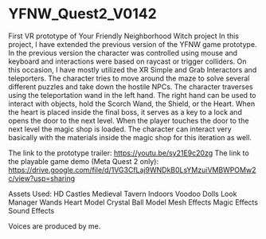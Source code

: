 # YFNW_Quest2_V0142
First VR prototype of Your Friendly Neighborhood Witch project
In this project, I have extended the previous version of the YFNW game prototype. In the previous version the character was controlled using mouse and keyboard and interactions were based on raycast or trigger colliders. On this occasion, I have mostly utilized the XR Simple and Grab Interactors and teleporters. The character tries to move around the maze to solve several different puzzles and take down the hostile NPCs. The character traverses using the teleportation wand in the left hand. The right hand can be used to interact with objects, hold the Scorch Wand, the Shield, or the Heart. When the heart is placed inside the final boss, it serves as a key to a lock and opens the door to the next level. When the player touches the door to the next level the magic shop is loaded. The character can interact very basically with the materials inside the magic shop for this iteration as well.

The link to the prototype trailer: https://youtu.be/sy21E9c20zg
The link to the playable game demo (Meta Quest 2 only): https://drive.google.com/file/d/1VG3CfLaj9WNDkB0LsYMzuiVMBWPOMw2c/view?usp=sharing

Assets Used:
HD Castles
Medieval Tavern Indoors
Voodoo Dolls
Look Manager
Wands
Heart Model
Crystal Ball Model
Mesh Effects
Magic Effects
Sound Effects

Voices are produced by me.
